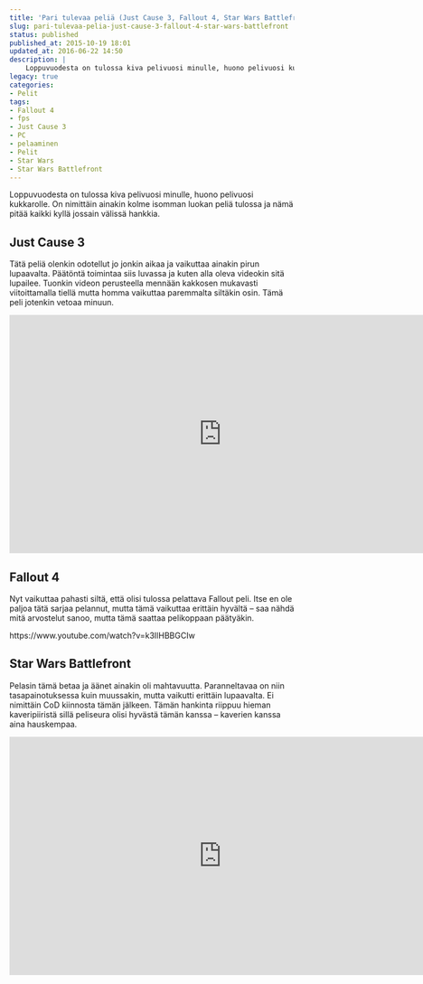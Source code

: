 ```yaml
---
title: 'Pari tulevaa peliä (Just Cause 3, Fallout 4, Star Wars Battlefront)'
slug: pari-tulevaa-pelia-just-cause-3-fallout-4-star-wars-battlefront
status: published
published_at: 2015-10-19 18:01
updated_at: 2016-06-22 14:50
description: |
    Loppuvuodesta on tulossa kiva pelivuosi minulle, huono pelivuosi kukkarolle. On nimittäin ainakin kolme isomman luokan peliä tulossa ja nämä pitää hankkia.
legacy: true
categories:
- Pelit
tags:
- Fallout 4
- fps
- Just Cause 3
- PC
- pelaaminen
- Pelit
- Star Wars
- Star Wars Battlefront
---
```


<p>Loppuvuodesta on tulossa kiva pelivuosi minulle, huono pelivuosi kukkarolle. On nimittäin ainakin kolme isomman luokan peliä tulossa ja nämä pitää kaikki kyllä jossain välissä hankkia.</p>
<h2>Just Cause 3</h2>
<p>Tätä peliä olenkin odotellut jo jonkin aikaa ja vaikuttaa ainakin pirun lupaavalta. Päätöntä toimintaa siis luvassa ja kuten alla oleva videokin sitä lupailee. Tuonkin videon perusteella mennään kakkosen mukavasti viitoittamalla tiellä mutta homma vaikuttaa paremmalta siltäkin osin. Tämä peli jotenkin vetoaa minuun.</p>
<p><iframe loading="lazy" title="Nerd³ Plays... Just Cause 3" width="750" height="422" src="https://www.youtube.com/embed/p40E8zfaUlU?feature=oembed" frameborder="0" allow="accelerometer; autoplay; clipboard-write; encrypted-media; gyroscope; picture-in-picture" allowfullscreen></iframe></p>
<h2>Fallout 4</h2>
<p>Nyt vaikuttaa pahasti siltä, että olisi tulossa pelattava Fallout peli. Itse en ole paljoa tätä sarjaa pelannut, mutta tämä vaikuttaa erittäin hyvältä &#8211; saa nähdä mitä arvostelut sanoo, mutta tämä saattaa pelikoppaan päätyäkin.</p>
<p>https://www.youtube.com/watch?v=k3IlHBBGCIw</p>
<h2>Star Wars Battlefront</h2>
<p>Pelasin tämä betaa ja äänet ainakin oli mahtavuutta. Paranneltavaa on niin tasapainotuksessa kuin muussakin, mutta vaikutti erittäin lupaavalta. Ei nimittäin CoD kiinnosta tämän jälkeen. Tämän hankinta riippuu hieman kaveripiiristä sillä peliseura olisi hyvästä tämän kanssa &#8211; kaverien kanssa aina hauskempaa.</p>
<p><iframe loading="lazy" title="Star Wars Battlefront - RIP Luke Skywalker" width="750" height="422" src="https://www.youtube.com/embed/CnqtUAg4hkw?feature=oembed" frameborder="0" allow="accelerometer; autoplay; clipboard-write; encrypted-media; gyroscope; picture-in-picture" allowfullscreen></iframe></p>